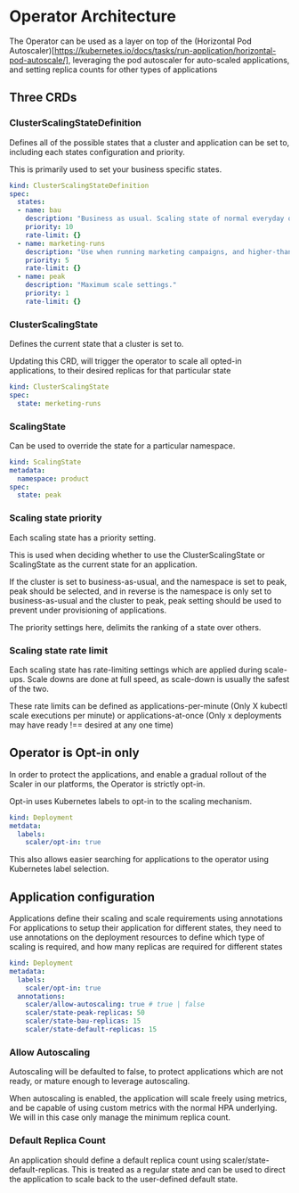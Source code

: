 # Operator Architecture

The Operator can be used as a layer on top of the 
(Horizontal Pod Autoscaler)[https://kubernetes.io/docs/tasks/run-application/horizontal-pod-autoscale/],
leveraging the pod autoscaler for auto-scaled applications, and setting replica counts for other types of applications

## Three CRDs

### ClusterScalingStateDefinition

Defines all of the possible states that a cluster and application can be set to, 
including each states configuration and priority.

This is primarily used to set your business specific states.

```yaml
kind: ClusterScalingStateDefinition
spec:
  states:
  - name: bau
    description: "Business as usual. Scaling state of normal everyday operations"
    priority: 10
    rate-limit: {}
  - name: marketing-runs
    description: "Use when running marketing campaigns, and higher-than-normal load is expected"
    priority: 5
    rate-limit: {}
  - name: peak
    description: "Maximum scale settings."
    priority: 1
    rate-limit: {}
```

### ClusterScalingState

Defines the current state that a cluster is set to. 

Updating this CRD, will trigger the operator to scale all opted-in applications, 
to their desired replicas for that particular state

```yaml
kind: ClusterScalingState
spec:
  state: merketing-runs
```

### ScalingState

Can be used to override the state for a particular namespace.

```yaml
kind: ScalingState
metadata:
  namespace: product
spec:
  state: peak
```

### Scaling state priority
Each scaling state has a priority setting.

This is used when deciding whether to use the ClusterScalingState or ScalingState as the current state for an application.

If the cluster is set to business-as-usual, and the namespace is set to peak, peak should be selected, and in reverse is the namespace is only set  to business-as-usual and the cluster to peak, peak setting should be used to prevent under provisioning of applications.

The priority settings here, delimits the ranking of a state over others.

### Scaling state rate limit
Each scaling state has rate-limiting settings which are applied during scale-ups. Scale downs are done at full speed, as scale-down is usually the safest of the two.

These rate limits can be defined as applications-per-minute (Only X kubectl scale executions per minute)  or applications-at-once (Only x deployments may have ready !== desired at any one time)

## Operator is Opt-in only
In order to protect the applications, and enable a gradual rollout of the Scaler in our platforms, the Operator is strictly opt-in.

Opt-in uses Kubernetes labels to opt-in to the scaling mechanism. 

```yaml
kind: Deployment
metdata:
  labels:
    scaler/opt-in: true
```

This also allows easier searching for applications to the operator using Kubernetes label selection.

## Application configuration

Applications define their scaling and scale requirements using annotations
For applications to setup their application for different states, they need to use annotations on the deployment resources to define which type of scaling is required, and how many replicas are required for different states

```yaml
kind: Deployment
metadata:
  labels: 
    scaler/opt-in: true
  annotations:
    scaler/allow-autoscaling: true # true | false 
    scaler/state-peak-replicas: 50
    scaler/state-bau-replicas: 15
    scaler/state-default-replicas: 15
```

### Allow Autoscaling

Autoscaling will be defaulted to false, to protect applications which are not ready, or mature enough to leverage autoscaling. 

When autoscaling is enabled, the application will scale freely using metrics, and be capable of using custom metrics with the normal HPA underlying. We will in this case only manage the minimum replica count.

### Default Replica Count

An application should define a default replica count using scaler/state-default-replicas. This is treated as a regular state and can be used to direct the application to scale back to the user-defined default state.
